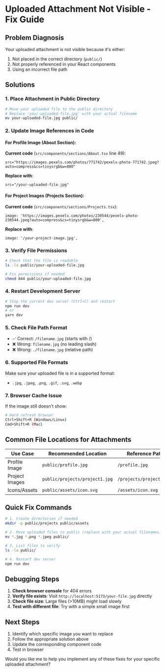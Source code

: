 # Uploaded Attachment Not Visible - Fix Guide

## Problem Diagnosis
Your uploaded attachment is not visible because it's either:
1. Not placed in the correct directory (`public/`)
2. Not properly referenced in your React components
3. Using an incorrect file path

## Solutions

### 1. **Place Attachment in Public Directory**
```bash
# Move your uploaded file to the public directory
# Replace 'your-uploaded-file.jpg' with your actual filename
mv your-uploaded-file.jpg public/
```

### 2. **Update Image References in Code**

#### For Profile Image (About Section):
**Current code** (`src/components/sections/About.tsx` line 49):
```tsx
src="https://images.pexels.com/photos/771742/pexels-photo-771742.jpeg?auto=compress&cs=tinysrgb&w=800"
```

**Replace with**:
```tsx
src="/your-uploaded-file.jpg"
```

#### For Project Images (Projects Section):
**Current code** (`src/components/sections/Projects.tsx`):
```tsx
image: 'https://images.pexels.com/photos/230544/pexels-photo-230544.jpeg?auto=compress&cs=tinysrgb&w=800',
```

**Replace with**:
```tsx
image: '/your-project-image.jpg',
```

### 3. **Verify File Permissions**
```bash
# Check that the file is readable
ls -la public/your-uploaded-file.jpg

# Fix permissions if needed
chmod 644 public/your-uploaded-file.jpg
```

### 4. **Restart Development Server**
```bash
# Stop the current dev server (Ctrl+C) and restart
npm run dev
# or
yarn dev
```

### 5. **Check File Path Format**
- ✅ Correct: `/filename.jpg` (starts with /)
- ❌ Wrong: `filename.jpg` (no leading slash)
- ❌ Wrong: `./filename.jpg` (relative path)

### 6. **Supported File Formats**
Make sure your uploaded file is in a supported format:
- `.jpg`, `.jpeg`, `.png`, `.gif`, `.svg`, `.webp`

### 7. **Browser Cache Issue**
If the image still doesn't show:
```bash
# Hard refresh browser
Ctrl+Shift+R (Windows/Linux)
Cmd+Shift+R (Mac)
```

## Common File Locations for Attachments

| Use Case | Recommended Location | Reference Path |
|----------|---------------------|----------------|
| Profile Image | `public/profile.jpg` | `/profile.jpg` |
| Project Images | `public/projects/project1.jpg` | `/projects/project1.jpg` |
| Icons/Assets | `public/assets/icon.svg` | `/assets/icon.svg` |

## Quick Fix Commands

```bash
# 1. Create directories if needed
mkdir -p public/projects public/assets

# 2. Move uploaded files to public (replace with your actual filenames)
mv *.jpg *.png *.jpeg public/

# 3. List files to verify
ls -la public/

# 4. Restart dev server
npm run dev
```

## Debugging Steps

1. **Check browser console** for 404 errors
2. **Verify file exists**: Visit `http://localhost:5173/your-file.jpg` directly
3. **Check file size**: Large files (>10MB) might load slowly
4. **Test with different file**: Try with a simple small image first

## Next Steps

1. Identify which specific image you want to replace
2. Follow the appropriate solution above
3. Update the corresponding component code
4. Test in browser

Would you like me to help you implement any of these fixes for your specific uploaded attachment?